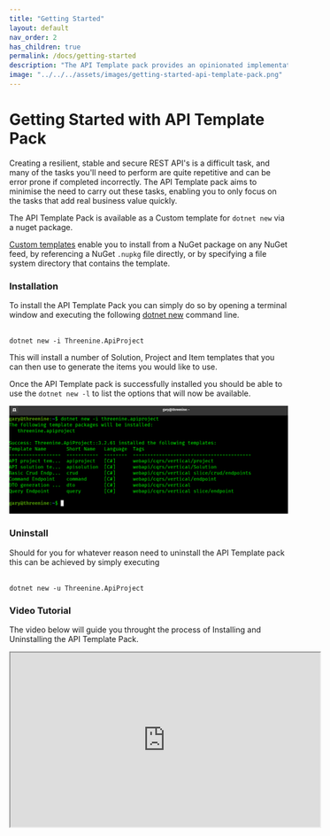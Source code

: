 ```yaml
---
title: "Getting Started"
layout: default
nav_order: 2
has_children: true
permalink: /docs/getting-started
description: "The API Template pack provides an opinionated implementation guide to making use of popular leading .net framework based tools and utilities to assist developers to quickly and efficiently develop secure, stable and resilient REST API’s."
image: "../../../assets/images/getting-started-api-template-pack.png"
---
```

# Getting Started with API Template Pack

Creating a resilient, stable and secure REST API's is a difficult task, and many of the tasks you'll need to perform are quite repetitive and can be error prone if completed incorrectly.  The API Template pack aims to minimise the need to carry out these tasks, enabling you to only focus on the tasks that add real business value quickly.

The API Template Pack is available as a Custom template for `dotnet new`  via a nuget package. 

[Custom templates](https://docs.microsoft.com/en-us/dotnet/core/tools/custom-templates) enable you to install from a NuGet package on any NuGet feed, by referencing a NuGet `.nupkg` file directly, or by specifying a file system directory that contains the template.

### Installation

To install the API Template Pack you can simply do so by opening a terminal window and executing the following [dotnet new](https://docs.microsoft.com/en-us/dotnet/core/tools/dotnet-new-install) command line.

```shell

dotnet new -i Threenine.ApiProject

```

This will install a number of Solution, Project and Item templates that you can then use to generate the items you would like to use.

Once the API Template pack is successfully installed  you should be able to use the `dotnet new -l` to list the options that will now be available.

![Installation screen](../../assets/images/installation.png)


### Uninstall 

Should for you for whatever reason need to uninstall the API Template pack this can be achieved by simply executing
```shell

dotnet new -u Threenine.ApiProject

```



### Video Tutorial
 
The video below will guide you throught the  process of Installing and Uninstalling the API Template Pack.      
       
<iframe id="odysee-iframe" width="560" height="315" src="https://odysee.com/$/embed/api-template-pack-install/f2e725223b40144f7b6b77c9601120946fa3d303?r=DUjCQUL6MekhtSGNTPSWv8Ek7S28w12a" allowfullscreen ></iframe>
